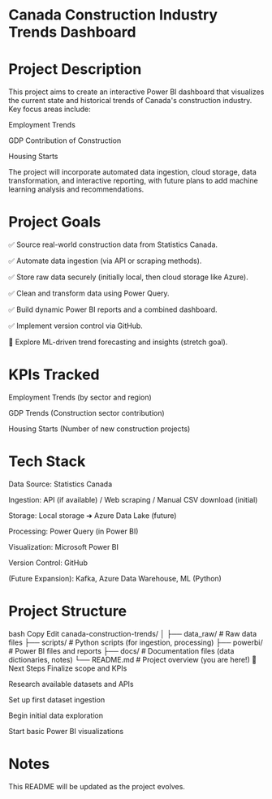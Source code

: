 # Canada Construction Industry Trends Dashboard
# Project Description
This project aims to create an interactive Power BI dashboard that visualizes the current state and historical trends of Canada's construction industry.
Key focus areas include:

Employment Trends

GDP Contribution of Construction

Housing Starts

The project will incorporate automated data ingestion, cloud storage, data transformation, and interactive reporting, with future plans to add machine learning analysis and recommendations.

# Project Goals
✅ Source real-world construction data from Statistics Canada.

✅ Automate data ingestion (via API or scraping methods).

✅ Store raw data securely (initially local, then cloud storage like Azure).

✅ Clean and transform data using Power Query.

✅ Build dynamic Power BI reports and a combined dashboard.

✅ Implement version control via GitHub.

🚀 Explore ML-driven trend forecasting and insights (stretch goal).

# KPIs Tracked
Employment Trends (by sector and region)

GDP Trends (Construction sector contribution)

Housing Starts (Number of new construction projects)

# Tech Stack
Data Source: Statistics Canada

Ingestion: API (if available) / Web scraping / Manual CSV download (initial)

Storage: Local storage ➔ Azure Data Lake (future)

Processing: Power Query (in Power BI)

Visualization: Microsoft Power BI

Version Control: GitHub

(Future Expansion): Kafka, Azure Data Warehouse, ML (Python)

# Project Structure
bash
Copy
Edit
canada-construction-trends/
│
├── data_raw/        # Raw data files
├── scripts/         # Python scripts (for ingestion, processing)
├── powerbi/         # Power BI files and reports
├── docs/            # Documentation files (data dictionaries, notes)
└── README.md        # Project overview (you are here!)
🚀 Next Steps
 Finalize scope and KPIs

 Research available datasets and APIs

 Set up first dataset ingestion

 Begin initial data exploration

 Start basic Power BI visualizations

# Notes
This README will be updated as the project evolves.


